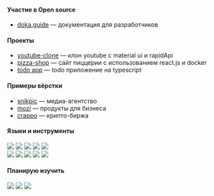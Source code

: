 #### Участие в Open source 
* [doka.guide](https://doka.guide/people/kalpovskii/) — документация для разработчиков
#### Проекты
* [youtube-clone](https://github.com/kalpovskii/youtube-clone) — клон youtube с material ui и rapidApi
* [pizza-shop](https://github.com/kalpovskii/pizza-react) — сайт пиццерии с использованием react.js и docker
* [todo app](https://github.com/kalpovskii/todo-ts) — todo приложение на typescript
#### Примеры вёрстки
* [snikpic](https://github.com/kalpovskii/snikpic) — медиа-агентство
* [mozi](https://github.com/kalpovskii/mozi) — продукты для бизнеса
* [crappo](https://github.com/kalpovskii/crappo) — крипто-биржа 

#### Языки и инструменты 
![](https://img.shields.io/badge/-javascript-black?style=flat-square&logo=javascript)
![](https://img.shields.io/badge/-react-black?style=flat-square&logo=react)
![](https://img.shields.io/badge/-laravel-black?style=flat-square&logo=laravel)
![](https://img.shields.io/badge/-git-black?style=flat-square&logo=git)
![](https://img.shields.io/badge/-sass-black?style=flat-square&logo=sass)<br>
![](https://img.shields.io/badge/-redux-black?style=flat-square&logo=redux)
![](https://img.shields.io/badge/-postman-black?style=flat-square&logo=postman)
![](https://img.shields.io/badge/-docker-black?style=flat-square&logo=docker)
![](https://img.shields.io/badge/-ubuntu-black?style=flat-square&logo=ubuntu)
![](https://img.shields.io/badge/-gulp-black?style=flat-square&logo=gulp)
#### Планирую изучить
![](https://img.shields.io/badge/-typescript-black?style=flat-square&logo=typescript)
![](https://img.shields.io/badge/-node.js-black?style=flat-square&logo=node.js)
![](https://img.shields.io/badge/-jest-black?style=flat-square&logo=jest)

